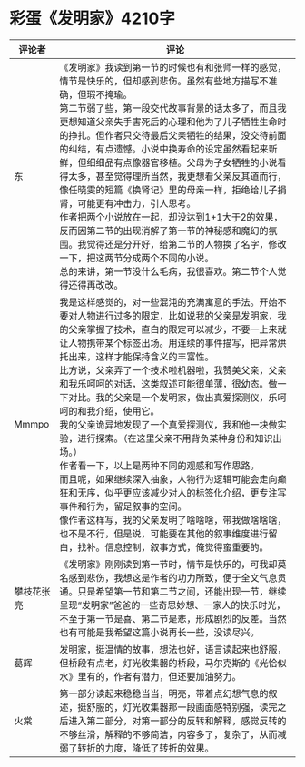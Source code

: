 # 彩蛋《发明家》4210字

评论者 | 评论 |
|---|---|
东|《发明家》我读到第一节的时候也有和张师一样的感觉，情节是快乐的，但却感到悲伤。虽然有些地方描写不准确，但瑕不掩瑜。<br/>第二节弱了些，第一段交代故事背景的话太多了，而且我更想知道父亲失手害死后的心理和他为了儿子牺牲生命时的挣扎。但作者只交待最后父亲牺牲的结果，没交待前面的纠结，有点遗憾。小说中换寿命的设定虽然看起来新鲜，但细细品有点像器官移植。父母为子女牺牲的小说看得太多，甚至觉得理所当然，我更想看父亲反其道而行，像任晓雯的短篇《换肾记》里的母亲一样，拒绝给儿子捐肾，可能更有冲击力，引人思考。<br/>作者把两个小说放在一起，却没达到1+1大于2的效果，反而因第二节的出现消解了第一节的神秘感和魔幻的氛围。我觉得还是分开好，给第二节的人物换了名字，修改一下，把这两节分成两个不同的小说。<br/>总的来讲，第一节没什么毛病，我很喜欢。第二节个人觉得还得再改改。
Mmmpo|我是这样感觉的，对一些混沌的充满寓意的手法。开始不要对人物进行过多的限定，比如说我的父亲是发明家，我的父亲掌握了技术，直白的限定可以减少，不要一上来就让人物携带某个标签出场。用连续的事件描写，把异常烘托出来，这样才能保持含义的丰富性。<br/>比方说，父亲弄了一个技术啦机器啦，我赞美父亲，父亲和我乐呵呵的对话，这类叙述可能很单薄，很幼态。做一下对比。我的父亲是一个发明家，做出真爱探测仪，乐呵呵的和我介绍，使用它。<br/>我的父亲诡异地发现了一个真爱探测仪，我和他一块做实验，进行探索。（在这里父亲不用背负某种身份和知识出场。）<br/>作者看一下，以上是两种不同的观感和写作思路。<br/>而且呢，如果继续深入抽象，人物行为逻辑可能会走向癫狂和无序，似乎更应该减少对人的标签化介绍，更专注写事件和行为，留足叙事的空间。<br/>像作者这样写，我的父亲发明了啥啥啥，带我做啥啥啥，也不是不行，但是说，可能要在其他的叙事维度进行留白，找补。信息控制，叙事方式，俺觉得蛮重要的。
攀枝花张亮|《发明家》刚刚读到第一节时，情节是快乐的，可我却莫名感到悲伤，我想这是作者的功力所致，便于全文气息贯通。只是希望第一节和第二节之间，还能出现一节，继续呈现“发明家”爸爸的一些奇思妙想、一家人的快乐时光，不至于第一节是喜、第二节是悲，形成剧烈的反差。当然也有可能是我希望这篇小说再长一些，没读尽兴。
葛辉|发明家，挺温情的故事，想法也好，语言读起来也舒服，但桥段有点老，灯光收集器的桥段，马尔克斯的《光恰似水》里有的，作者有潜力，但还要加油努力。
火棠|第一部分读起来稳稳当当，明亮，带着点幻想气息的叙述，挺舒服的，灯光收集器那一段画面感特别强，读完之后进入第二部分，对第一部分的反转和解释，感觉反转的不够丝滑，解释的不够简洁，内容多了，复杂了，从而减弱了转折的力度，降低了转折的效果。
